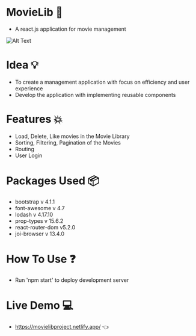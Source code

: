 # MovieLib :movie_camera:

- A react.js application for movie management

![Alt Text](https://media.giphy.com/media/THOjCPyGcxW78x5t4W/giphy.gif)

# Idea :bulb:

- To create a management application with focus on efficiency and user experience
- Develop the application with implementing reusable components

# Features :boom:

- Load, Delete, Like movies in the Movie Library
- Sorting, Filtering, Pagination of the Movies
- Routing
- User Login

# Packages Used :package:

- bootstrap v 4.1.1
- font-awesome v 4.7
- lodash v 4.17.10
- prop-types v 15.6.2
- react-router-dom v5.2.0
- joi-browser v 13.4.0

# How To Use :question:

- Run 'npm start' to deploy development server

# Live Demo :computer:

- https://movielibproject.netlify.app/ :point_left:
